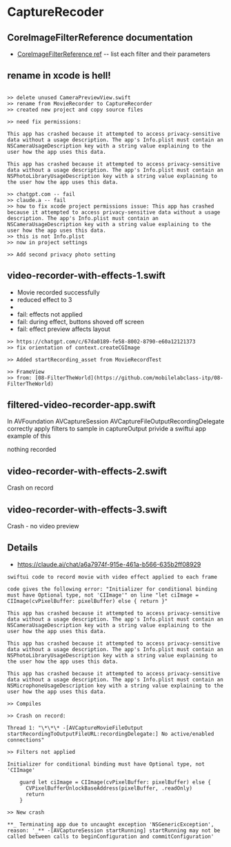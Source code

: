 # CaptureRecoder

## CoreImageFilterReference documentation

- [CoreImageFilterReference  ref](https://developer.apple.com/library/archive/documentation/GraphicsImaging/Reference/CoreImageFilterReference/index.html)
-- list each filter and their parameters

## rename in xcode is hell!
```

>> delete unused CameraPreviewView.swift
>> rename from MovieRecorder to CaptureRecorder
>> created new project and copy source files

>> need fix permissions:

This app has crashed because it attempted to access privacy-sensitive data without a usage description. The app's Info.plist must contain an NSCameraUsageDescription key with a string value explaining to the user how the app uses this data.

This app has crashed because it attempted to access privacy-sensitive data without a usage description. The app's Info.plist must contain an NSPhotoLibraryUsageDescription key with a string value explaining to the user how the app uses this data.

>> chatgpt.com -- fail
>> claude.a -- fail
>> how to fix xcode project permissions issue: This app has crashed because it attempted to access privacy-sensitive data without a usage description. The app's Info.plist must contain an NSCameraUsageDescription key with a string value explaining to the user how the app uses this data.
>> this is not Info.plist
>> now in project settings

>> Add second privacy photo setting
```

## video-recorder-with-effects-1.swift

- Movie recorded successfully
- reduced effect to 3
-
- fail: effects not applied
- fail: during effect, buttons shoved off screen
- fail: effect preview affects layout

```
>> https://chatgpt.com/c/67da0189-fe58-8002-8790-e60a12121373
>> fix orientation of context.createCGImage

>> Added startRecording_asset from MovieRecordTest

>> FrameView
>> from: [08-FilterTheWorld](https://github.com/mobilelabclass-itp/08-FilterTheWorld)
```
## filtered-video-recorder-app.swift

In AVFoundation AVCaptureSession AVCaptureFileOutputRecordingDelegate correctly apply filters to sample in captureOutput
privide a swiftui app example of this

nothing recorded

## video-recorder-with-effects-2.swift

Crash on record

## video-recorder-with-effects-3.swift

Crash - no video preview

## Details

- https://claude.ai/chat/a6a7974f-915e-461a-b566-635b2ff08929

```
swiftui code to record movie with video effect applied to each frame

code gives the following error: "Initializer for conditional binding must have Optional type, not 'CIImage'" on line "let ciImage = CIImage(cvPixelBuffer: pixelBuffer) else { return }"

This app has crashed because it attempted to access privacy-sensitive data without a usage description. The app's Info.plist must contain an NSCameraUsageDescription key with a string value explaining to the user how the app uses this data.

This app has crashed because it attempted to access privacy-sensitive data without a usage description. The app's Info.plist must contain an NSPhotoLibraryUsageDescription key with a string value explaining to the user how the app uses this data.

This app has crashed because it attempted to access privacy-sensitive data without a usage description. The app's Info.plist must contain an NSMicrophoneUsageDescription key with a string value explaining to the user how the app uses this data.

>> Compiles

>> Crash on record:

Thread 1: "\*\*\* -[AVCaptureMovieFileOutput startRecordingToOutputFileURL:recordingDelegate:] No active/enabled connections"

>> Filters not applied

Initializer for conditional binding must have Optional type, not 'CIImage'

    guard let ciImage = CIImage(cvPixelBuffer: pixelBuffer) else {
      CVPixelBufferUnlockBaseAddress(pixelBuffer, .readOnly)
      return
    }

>> New crash

**_ Terminating app due to uncaught exception 'NSGenericException', reason: '_** -[AVCaptureSession startRunning] startRunning may not be called between calls to beginConfiguration and commitConfiguration'
```
